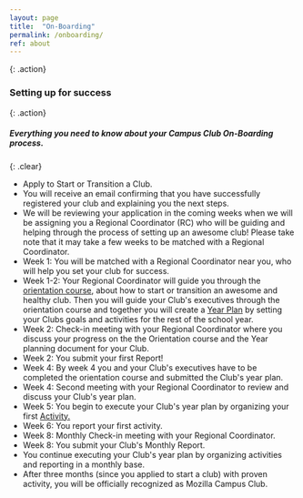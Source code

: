 ```yaml
---
layout: page
title:  "On-Boarding"
permalink: /onboarding/
ref: about
---
```


{: .action}
### Setting up for success

{: .action}
##### Everything you need to know about your Campus Club On-Boarding process.

{: .clear}
&nbsp;



<section class="timeline">
  <ul>
    <li>
      <div>
        Apply to Start or Transition a Club.
      </div>
    </li>
    <li>
      <div>
        You will receive an email confirming that you have successfully registered your club and explaining you the next steps.
      </div>
    </li>
    <li>
      <div>
        We will be reviewing your application in the coming weeks when we will be assigning you a Regional Coordinator (RC) who will be guiding and helping through the process of setting up an awesome club!
        Please take note that it may take a few weeks to be matched with a Regional Coordinator.
      </div>
    </li>
    <li>
      <div>
        <time>Week 1: </time>You will be matched with a Regional Coordinator near you, who will help you set your club for success.
      </div>
    </li>
    <li>
      <div>
        <time>Week 1-2: </time>Your Regional Coordinator will guide you through the <a href="https://mozilla.teachable.com/courses/mozilla-campus-club-training/" target="_blank">orientation course</a>, about how to start or transition an awesome and healthy club. Then you will guide your Club's executives through the orientation course and together you will create a <a href="/yearplanning/">Year Plan</a> by setting your Clubs goals and activities for the rest of the school year.
      </div>
    </li>
    <li>
      <div>
        <time>Week 2: </time> Check-in meeting with your Regional Coordinator where you discuss your progress on the the Orientation course and the Year planning document for your Club.
      </div>
    </li>
    <li>
      <div>
        <time>Week 2:</time> You submit your first Report!
      </div>
    </li>
    <li>
      <div>
        <time>Week 4:</time>  By week 4 you and your Club's executives have to be completed the orientation course and submitted the Club's year plan.
      </div>
    </li>
    <li>
      <div>
        <time>Week 4:</time> Second meeting with your Regional Coordinator to review and discuss your Club's year plan.
      </div>
    </li>
    <li>
      <div>
        <time>Week 5: </time> You begin to execute your Club's year plan by organizing your first <a href="/activities/">Activity.</a>
      </div>
    </li>
    <li>
      <div>
        <time>Week 6:</time> You report your first activity.
      </div>
    </li>
    <li>
      <div>
        <time>Week 8:</time> Monthly Check-in meeting with your Regional Coordinator.
      </div>
    </li>
    <li>
      <div>
        <time>Week 8:</time> You submit your Club's Monthly Report.
      </div>
    </li>
    <li>
      <div>
        You continue executing your Club's year plan by organizing activities and reporting in a monthly base.
      </div>
    </li>
    <li>
      <div>
        After three months (since you applied to start a club) with proven activity, you will be officially recognized as Mozilla Campus Club.
      </div>
    </li>
  </ul>
</section>
